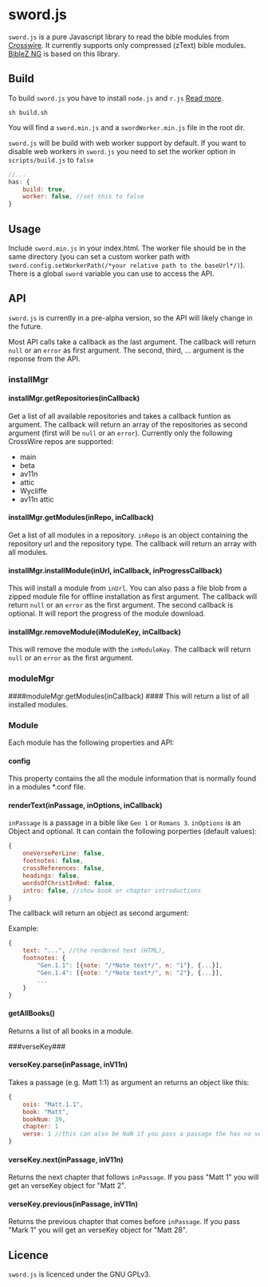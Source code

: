 sword.js
=======

```sword.js``` is a pure Javascript library to read the bible modules from [Crosswire](http://crosswire.org/sword). It currently supports only compressed (zText) bible modules. [BibleZ NG](https://github.com/zefanja/biblez-ng) is based on this library.

Build
-----

To build ```sword.js``` you have to install ```node.js``` and ```r.js``` [Read more](http://requirejs.org/docs/optimization.html#download).

```sh build.sh```

You will find a ```sword.min.js``` and a ```swordWorker.min.js``` file in the root dir.

```sword.js``` will be build with web worker support by default. If you want to disable web workers in ```sword.js``` you need to set the worker option in ```scripts/build.js``` to ```false```

```javascript
//...
has: {
    build: true,
    worker: false, //set this to false
}
```

Usage
-----

Include ```sword.min.js``` in your index.html. The worker file should be in the same directory (you can set a custom worker path with ```sword.config.setWorkerPath(/*your relative path to the baseUrl*/)```). There is a global ```sword``` variable you can use to access the API.

API
---

```sword.js``` is currently in a pre-alpha version, so the API will likely change in the future.

Most API calls take a callback as the last argument. The callback will return ```null``` or an ```error``` as first argument. The second, third, ... argument is the reponse from the API.

### installMgr ###

#### installMgr.getRepositories(inCallback) ####
Get a list of all available repositories and takes a callback funtion as argument. The callback will return an array of the repositories as second argument (first will be ```null``` or an ```error```). Currently only the following CrossWire repos are supported:
* main
* beta
* av11n
* attic
* Wycliffe
* av11n attic

#### installMgr.getModules(inRepo, inCallback) ####
Get a list of all modules in a repository. ```inRepo``` is an object containing the repository url and the repository type. The callback will return an array with all modules.

#### installMgr.installModule(inUrl, inCallback, inProgressCallback) ####
This will install a module from ```inUrl```. You can also pass a file blob from a zipped module file for offline installation as first argument. The callback will return ```null``` or an ```error``` as the first argument. The second callback is optional. It will report the progress of the module download.

#### installMgr.removeModule(iModuleKey, inCallback) ####
This will remove the module with the ```inModuleKey```. The callback will return ```null``` or an ```error``` as the first argument.

### moduleMgr ###

####moduleMgr.getModules(inCallback) ####
This will return a list of all installed modules.

### Module ###
Each module has the following properties and API:

#### config ####
This property contains the all the module information that is normally found in a modules *.conf file.

#### renderText(inPassage, inOptions, inCallback) ####
```inPassage``` is a passage in a bible like ```Gen 1``` or ```Romans 3```. ```inOptions``` is an Object and optional. It can contain the following porperties (default values):

```javascript
{
    oneVersePerLine: false,
    footnotes: false,
    crossReferences: false,
    headings: false,
    wordsOfChristInRed: false,
    intro: false, //show book or chapter introductions
}
```

The callback will return an object as second argument:

Example:
```javascript
{
    text: "...", //the rendered text (HTML),
    footnotes: {
        "Gen.1.1": [{note: "/*Note text*/", n: "1"}, {...}],
        "Gen.1.4": [{note: "/*Note text*/", n: "2"}, {...}],
        ...
    }
}
```

#### getAllBooks() ####
Returns a list of all books in a module.

###verseKey###

#### verseKey.parse(inPassage, inV11n) ####
Takes a passage (e.g. Matt 1:1) as argument an returns an object like this:

```javascript
{
    osis: "Matt.1.1",
    book: "Matt",
    bookNum: 39,
    chapter: 1
    verse: 1 //this can also be NaN if you pass a passage the has no verse in it like "Matt 1".
}
```

#### verseKey.next(inPassage, inV11n) ####
Returns the next chapter that follows ```inPassage```. If you pass "Matt 1" you will get an verseKey object for "Matt 2".

#### verseKey.previous(inPassage, inV11n) ####
Returns the previous chapter that comes before ```inPassage```. If you pass "Mark 1" you will get an verseKey object for "Matt 28".

Licence
-------

```sword.js``` is licenced under the GNU GPLv3.
